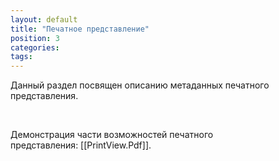 ```yaml
---
layout: default
title: "Печатное представление"
position: 3
categories: 
tags: 
---
```


Данный раздел посвящен описанию метаданных печатного представления.

   

Демонстрация части возможностей печатного представления: [[PrintView.Pdf]].

   



 

 

